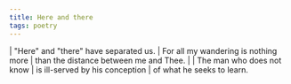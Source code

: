 ```yaml
---
title: Here and there
tags: poetry
---
```


| "Here" and "there" have separated us.
| For all my wandering is nothing more
| than the distance between me and Thee.
|
| The man who does not know
| is ill-served by his conception
| of what he seeks to learn.
